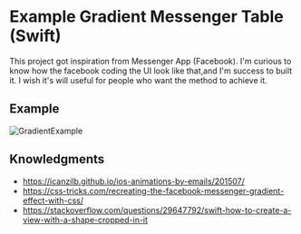 # Example Gradient Messenger Table (Swift)
This project got inspiration from Messenger App (Facebook). I'm curious to know how the facebook coding the UI look like that,and I'm success to built it. I wish it's will useful for people who want the method to achieve it. 

## Example

![GradientExample](https://user-images.githubusercontent.com/28912830/54743344-7e07f700-4bf6-11e9-807e-f27cf183a83d.gif)

## Knowledgments

* https://icanzilb.github.io/ios-animations-by-emails/201507/
* https://css-tricks.com/recreating-the-facebook-messenger-gradient-effect-with-css/
* https://stackoverflow.com/questions/29647792/swift-how-to-create-a-view-with-a-shape-cropped-in-it
